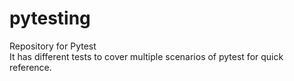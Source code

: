 # pytesting
Repository for Pytest\
It has different tests to cover multiple scenarios of pytest for quick reference.
